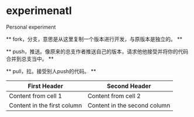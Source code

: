 # experimenatl
Personal experiment

** fork，分支，意思是从这里复制一个版本进行开发，与原版本是独立的。 **

** push，推送。像原来的总支作者推送自己的版本，请求他他接受并将你的代码合并到总支当中。 **

** pull，拉。接受别人push的代码。 **

First Header | Second Header
------------ | -------------
Content from cell 1 | Content from cell 2
Content in the first column | Content in the second column
